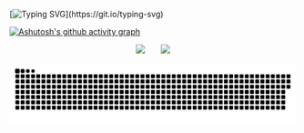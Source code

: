 [![Typing SVG](https://readme-typing-svg.herokuapp.com?font=Fira+Code&pause=1000&width=435&lines=%F0%9F%9A%A9+One+CTF+a+day+keeps+the+rust+away.)](https://git.io/typing-svg)


[![Ashutosh's github activity graph](https://github-readme-activity-graph-ericchen913900.vercel.app/graph?username=ericchen913900&theme=github-light)](https://github.com/ashutosh00710/github-readme-activity-graph)















<div align="center">
<span>&emsp;&emsp;</span>
<img height="170px" src="https://github-readme-stats.vercel.app/api?username=ericchen913900" /><span>&emsp;&emsp;</span><img height="170px" src="https://github-readme-stats.vercel.app/api/top-langs/?username=fjqz177&layout=compact&langs_count=8" />
<span>&emsp;&emsp;</span>
</div>


































![](https://raw.githubusercontent.com/fjqz177/fjqz177/main/dist/github-contribution-grid-snake.svg)
